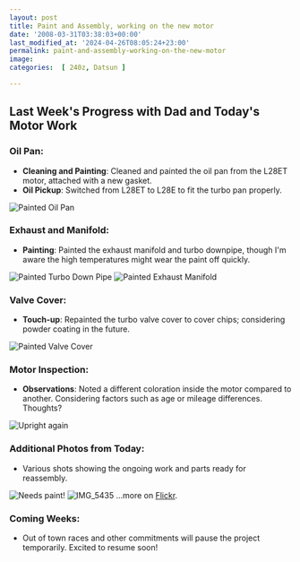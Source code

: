 ```yaml
---
layout: post
title: Paint and Assembly, working on the new motor
date: '2008-03-31T03:38:03+00:00'
last_modified_at: '2024-04-26T08:05:24+23:00'
permalink: paint-and-assembly-working-on-the-new-motor
image: 
categories:  [ 240z, Datsun ]

---
```

## Last Week's Progress with Dad and Today's Motor Work

### Oil Pan:
- **Cleaning and Painting**: Cleaned and painted the oil pan from the L28ET motor, attached with a new gasket.
- **Oil Pickup**: Switched from L28ET to L28E to fit the turbo pan properly.

![Painted Oil Pan](http://farm3.static.flickr.com/2399/2375410808_49de28efb9_s.jpg)

### Exhaust and Manifold:
- **Painting**: Painted the exhaust manifold and turbo downpipe, though I'm aware the high temperatures might wear the paint off quickly.

![Painted Turbo Down Pipe](http://farm4.static.flickr.com/3167/2375412468_6541f7fc35_s.jpg)
![Painted Exhaust Manifold](http://farm3.static.flickr.com/2129/2374580691_23d869e479_s.jpg)

### Valve Cover:
- **Touch-up**: Repainted the turbo valve cover to cover chips; considering powder coating in the future.

![Painted Valve Cover](http://farm4.static.flickr.com/3294/2374582531_803eabc4c2_s.jpg)

### Motor Inspection:
- **Observations**: Noted a different coloration inside the motor compared to another. Considering factors such as age or mileage differences. Thoughts?

![Upright again](http://farm3.static.flickr.com/2245/2374584211_f3c301a5f6_s.jpg)

### Additional Photos from Today:
- Various shots showing the ongoing work and parts ready for reassembly.

![Needs paint!](http://farm4.static.flickr.com/3021/2375399264_1935cd8488_s.jpg)
![IMG_5435](http://farm3.static.flickr.com/2244/2375401364_1802a9f9b4_s.jpg)
...more on [Flickr](http://www.flickr.com/photos/chammond/sets/72157594465585463/).

### Coming Weeks:
- Out of town races and other commitments will pause the project temporarily. Excited to resume soon!
